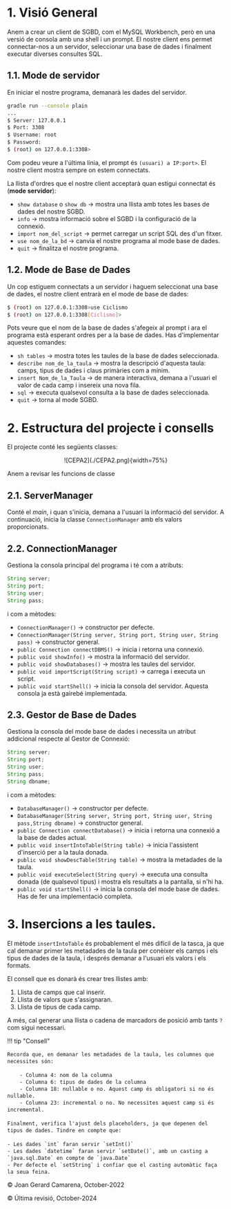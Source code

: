 # 1. Visió General

Anem a crear un client de SGBD, com el MySQL Workbench, però en una versió de consola amb una shell i un prompt. El nostre client ens permet connectar-nos a un servidor, seleccionar una base de dades i finalment executar diverses consultes SQL.

## 1.1. Mode de servidor

En iniciar el nostre programa, demanarà les dades del servidor.

```sh
gradle run --console plain
...
$ Server: 127.0.0.1
$ Port: 3308
$ Username: root
$ Password:
$ (root) on 127.0.0.1:3308>
```

Com podeu veure a l'última línia, el prompt és `(usuari) a IP:port>`. El nostre client mostra sempre on estem connectats.

La llista d'ordres que el nostre client acceptarà quan estigui connectat és (**mode servidor**):

- `show database` o `show db` $\rightarrow$ mostra una llista amb totes les bases de dades del nostre SGBD.
- `info` $\rightarrow$ mostra informació sobre el SGBD i la configuració de la connexió.
- `import nom_del_script` $\rightarrow$ permet carregar un script SQL des d'un fitxer.
- `use nom_de_la_bd` $\rightarrow$ canvia el nostre programa al mode base de dades.
- `quit` $\rightarrow$ finalitza el nostre programa.



## 1.2. Mode de Base de Dades

Un cop estiguem connectats a un servidor i haguem seleccionat una base de dades, el nostre client entrarà en el mode de base de dades:

```sh
$ (root) on 127.0.0.1:3308>use Ciclismo
$ (root) on 127.0.0.1:3308[Ciclismo]>
```


Pots veure que el nom de la base de dades s'afegeix al prompt i ara el programa està esperant ordres per a la base de dades. Has d'implementar aquestes comandes:

- `sh tables` $\rightarrow$ mostra totes les taules de la base de dades seleccionada.
- `describe nom_de_la_taula` $\rightarrow$ mostra la descripció d'aquesta taula: camps, tipus de dades i claus primàries com a mínim.
- `insert Nom_de_la_Taula` $\rightarrow$ de manera interactiva, demana a l'usuari el valor de cada camp i insereix una nova fila.
- `sql` $\rightarrow$ executa qualsevol consulta a la base de dades seleccionada.
- `quit` $\rightarrow$ torna al mode SGBD.



# 2. Estructura del projecte i consells

El projecte conté les següents classes:

<center>![CEPA2](./CEPA2.png){width=75%}</center>

Anem a revisar les funcions de classe

## 2.1. ServerManager

Conté el _main_, i quan s'inicia, demana a l'usuari la informació del servidor. A continuació, inicia la classe `ConnectionManager` amb els valors proporcionats.

## 2.2. ConnectionManager

Gestiona la consola principal del programa i té com a atributs:

```java
String server;
String port;
String user;
String pass;
```


i com a mètodes:

- `ConnectionManager()` $\rightarrow$ constructor per defecte.
- `ConnectionManager(String server, String port, String user, String pass)` $\rightarrow$ constructor general.
- `public Connection connectDBMS()` $\rightarrow$ inicia i retorna una connexió.
- `public void showInfo()` $\rightarrow$ mostra la informació del servidor.
- `public void showDatabases()` $\rightarrow$ mostra les taules del servidor.
- `public void importScript(String script)` $\rightarrow$ carrega i executa un script.
- `public void startShell()` $\rightarrow$ inicia la consola del servidor. Aquesta consola ja està gairebé implementada.

## 2.3. Gestor de Base de Dades

Gestiona la consola del mode base de dades i necessita un atribut addicional respecte al Gestor de Connexió:

```java
String server;
String port;
String user;
String pass;
String dbname;
```


i com a mètodes:

- `DatabaseManager()` $\rightarrow$ constructor per defecte.
- `DatabaseManager(String server, String port, String user, String pass,String dbname)` $\rightarrow$ constructor general.
- `public Connection connectDatabase()` $\rightarrow$ inicia i retorna una connexió a la base de dades actual.
- `public void insertIntoTable(String table)` $\rightarrow$ inicia l'assistent d'inserció per a la taula donada.
- `public void showDescTable(String table)` $\rightarrow$ mostra la metadades de la taula.
- `public void executeSelect(String query)` $\rightarrow$ executa una consulta donada (de qualsevol tipus) i mostra els resultats a la pantalla, si n'hi ha.
- `public void startShell()` $\rightarrow$ inicia la consola del mode base de dades. Has de fer una implementació completa.

# 3. Insercions a les taules.

El mètode `insertIntoTable` és probablement el més difícil de la tasca, ja que cal demanar primer les metadades de la taula per conèixer els camps i els tipus de dades de la taula, i després demanar a l'usuari els valors i els formats.

El consell que es donarà és crear tres llistes amb:

1. Llista de camps que cal inserir.
2. Llista de valors que s'assignaran.
3. Llista de tipus de cada camp.

A més, cal generar una llista o cadena de marcadors de posició amb tants `?` com sigui necessari.


!!! tip "Consell"

    Recorda que, en demanar les metadades de la taula, les columnes que necessites són:

        - Columna 4: nom de la columna
        - Columna 6: tipus de dades de la columna
        - Columna 18: nullable o no. Aquest camp és obligatori si no és nullable.
        - Columna 23: incremental o no. No necessites aquest camp si és incremental.

    Finalment, verifica l'ajust dels placeholders, ja que depenen del tipus de dades. Tindre en compte que:

    - Les dades `int` faran servir `setInt()`
    - Les dades `datetime` faran servir `setDate()`, amb un casting a `java.sql.Date` en compte de `java.Date`
    - Per defecte el `setString` i confiar que el casting automàtic faça la seua feina.

© Joan Gerard Camarena, October-2022

© Última revisió, October-2024